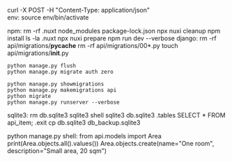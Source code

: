 
curl -X POST
    -H "Content-Type: application/json" \
env:
    source env/bin/activate

npm:
    rm -rf .nuxt node_modules package-lock.json
    npx nuxi cleanup
    npm install
    ls -la .nuxt
    npx nuxi prepare
    npm run dev --verbose
django:
    rm -rf api/migrations/__pycache__
    rm -rf api/migrations/00*.py
    touch api/migrations/__init__.py

    python manage.py flush
    python manage.py migrate auth zero
    
    python manage.py showmigrations
    python manage.py makemigrations api
    python migrate
    python manage.py runserver --verbose
sqlite3:
    rm db.sqlite3
    sqlite3 shell
    sqlite3 db.sqlite3
    .tables
    SELECT * FROM api_item;
    .exit
    cp db.sqlite3 db_backup.sqlite3

python manage.py shell:
    from api.models import Area
    print(Area.objects.all().values())
    Area.objects.create(name="One room", description="Small area, 20 sqm")




